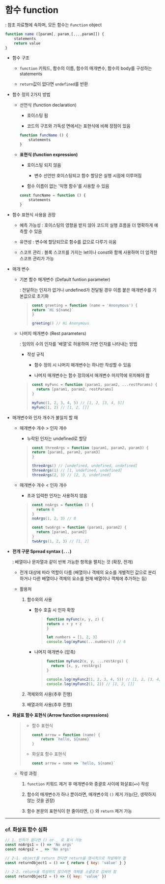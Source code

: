 # 함수 function

: 참조 자료형에 속하며, 모든 함수는 `Function` object

```js
function name ([param[, param,[,,,,param]]) {
    statements
    return value
}
```

- 함수 구조
  
  - `function` 키워드, 함수의 이름, 함수의 매개변수, 함수의 body를 구성하는 statements
  
  - `return`값이 없다면 `undefined`를 반환

- 함수 정의 2가지 방법
  
  - 선언식 (function declaration)
    
    - 호이스팅 됨
    
    - 코드의 구조와 가독성 면에서는 표현식에 비해 장점이 있음
    
    ```js
    function funcName () {
        statements
    }
    ```
  
  - **표현식 (function expression)**
    
    - 호이스팅 되지 않음
      
      - 변수 선언만 호이스팅되고 함수 할당은 실행 시점에 이루어짐
    
    - 함수 이름이 없는 '익명 함수'를 사용할 수 있음
    
    ```js
    const funcName = function () {
        statements
    }
    ```

- 함수 표현식 사용을 권장
  
  - 예측 가능성 : 호이스팅의 영향을 받지 않아 코드의 실행 흐름을 더 명확하게 예측할 수 있음
  
  - 유연성 : 변수에 할당되므로 함수를 값으로 다루기 쉬움
  
  - 스코프 관리 : 블록 스코프를 가지는 let이나 const와 함께 사용하여 더 엄격한 스코프 관리가 가능

- 매개 변수
  
  - 기본 함수 매개변수 (Default funtion parameter)
    
    : 전달하는 인자가 없거나 undefined가 전달될 경우 이름 붙은 매개변수를 기본값으로 초기화
    
    > ```js
    > const greeting = function (name = 'Anonymous') {
    > return `Hi ${name}`
    > }
    > 
    > greeting() // Hi Anonymous
    > ```
  
  - 나머지 매개변수 (Rest parameters)
    
    : 임의의 수의 인자를 '배열'로 허용하여 가변 인자를 나타내는 방법
    
    - 작성 규칙
      
      - 함수 정의 시 나머지 매개변수는 하나만 작성할 수 있음
      
      - 나머지 매개변수는 함수 정의에서 매개변수 마지막에 위치해야 함
    
    > ```js
    > const myFunc = function (param1, param2, ...restParams) {
    >   return [param1, param2, restParams]
    > }
    > 
    > myFunc(1, 2, 3, 4, 5) // [1, 2, [3, 4, 5]]
    > myFunc(1, 2) // [1, 2, []]
    > ```

- 매개변수와 인자 개수가 불일치 할 때
  
  - 매개변수 개수 > 인자 개수
    
    - 누락된 인자는 undefined로 할당
    
    > ```js
    > const threeArgs = function (param1, param2, param3) {
    > return [param1, param2, param3]
    > }
    > 
    > threeArgs() // [undefined, undefined, undefined]
    > threeArgs(1) // [1, undefined, undefined]
    > threeArgs(2, 3) // [2, 3, undefined]
    > ```
  
  - 매개변수 개수 < 인자 개수
    
    - 초과 입력한 인자는 사용하지 않음
    
    > ```js
    > const noArgs = function () {
    >   return 0
    > }
    > noArgs(1, 2, 3) // 0
    > 
    > const twoArgs = function (param1, param2) {
    >   return [param1, param2]
    > }
    > twoArgs(1, 2, 3) // [1, 2]
    > ```

- **전개 구문 Spread syntax (`...`)**
  
  : 배열이나 문자열과 같이 반복 가능한 항목을 펼치는 것 (확장, 전개)
  
  - 전개 대상에 따라 역할이 다름 (배열이나 객체의 요소를 개별적인 값으로 분리하거나 다른 배열이나 객체의 요소를 현재 배열이나 객체에 추가하는 등)
  
  - 활용처
    
    1. 함수와의 사용
       
       - 함수 호출 시 인자 확장
         
         > ```js
         > function myFunc(x, y, z) {
         > return x + y + z
         > }
         > 
         > let numbers = [1, 2, 3]
         > console.log(myFunc(...numbers)) // 6
         > ```
       
       - 나머지 매개변수 (압축)
         
         > ```js
         > function myFunc2(x, y, ...restArgs) {
         >   return [x, y, restArgs]
         > }
         > 
         > console.log(myFunc2(1, 2, 3, 4, 5)) // [1, 2, [3, 4, 5]]
         > console.log(myFunc2(1, 2)) // [1, 2, []]
         > ```
    
    2. 객체와의 사용(추후 진행)
    
    3. 배열과의 사용(추후 진행)

- **화살표 함수 표현식 (Arrow function expressions)**
  
  > - 함수 표현식
  >   
  >   ```js
  >   const arrow = function (name) {
  >       return `hello, ${name}`
  >   }
  >   ```
  > 
  > - 화살표 함수 표현식
  >   
  >   ```js
  >   const arrow = name => `hello, ${name}`
  >   ```
  
  - 작성 과정
    
    1. `function` 키워드 제거 후 매개변수와 중괄호 사이에 화살표(`=>`) 작성
    
    2. 함수의 매개변수가 하나 뿐이라면, 매개변수의 `()` 제거 가능(단, 생략하지 않는 것을 권장)
    
    3. 함수 본문의 표현식이 한 줄이라면, `{}` 와 `return` 제거 가능

---

### cf. 화살표 함수 심화

```js
// 1. 인자가 없다면 () or _ 로 표시 가능
const noArgs1 = () => 'No args'
const noArgs2 = _ => 'No args'

// 2-1. object를 return 한다면 return을 명시적으로 작성해야 함
const returnObject1 = () => { return { key: 'value' } }

// 2-2. return을 작성하지 않으려면 객체를 소괄호로 감싸야 함
const returnObject2 = () => ({ key: 'value' })
```
